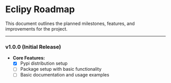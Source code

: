 # Eclipy Roadmap

This document outlines the planned milestones, features, and improvements for the project.

---

### **v1.0.0 (Initial Release)**

- **Core Features:**
  - [x] Pypi distribution setup
  - [ ] Package setup with basic functionality
  - [ ] Basic documentation and usage examples
